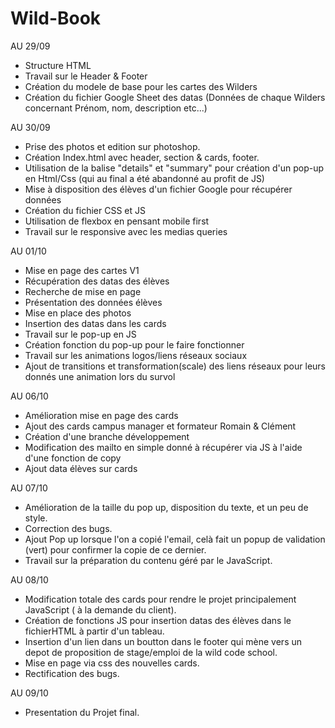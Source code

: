 # Wild-Book

AU 29/09
 - Structure HTML
 - Travail sur le Header & Footer
 - Création du modele de base pour les cartes des Wilders
 - Création du fichier Google Sheet des datas (Données de chaque Wilders concernant Prénom, nom, description etc...)

AU 30/09
  - Prise des photos et edition sur photoshop.
  - Création Index.html avec header, section & cards, footer.
  - Utilisation de la balise "details" et "summary" pour création d'un pop-up en Html/Css (qui au final a été abandonné au profit de JS)
  - Mise à disposition des élèves d'un fichier Google pour récupérer données 
  - Création du fichier CSS et JS
  - Utilisation de flexbox en pensant mobile first
  - Travail sur le responsive avec les medias queries

AU 01/10
  - Mise en page des cartes V1
  - Récupération des datas des élèves
  - Recherche de mise en page
  - Présentation des données élèves
  - Mise en place des photos
  - Insertion des datas dans les cards
  - Travail sur le pop-up en JS
  - Création fonction du pop-up pour le faire fonctionner
  - Travail sur les animations logos/liens réseaux sociaux
  - Ajout de transitions et transformation(scale) des liens réseaux pour leurs donnés une animation lors du survol
 
 AU 06/10
  - Amélioration mise en page des cards
  - Ajout des cards campus manager et formateur Romain & Clément
  - Création d'une branche développement
  - Modification des mailto en simple donné à récupérer via JS à l'aide d'une fonction de copy
  - Ajout data élèves sur cards
 
 AU 07/10
  - Amélioration de la taille du pop up, disposition du texte, et un peu de style.
  - Correction des bugs.
  - Ajout Pop up lorsque l'on a copié l'email, celà fait un popup de validation (vert) pour confirmer la copie de ce dernier.
  - Travail sur la préparation du contenu géré par le JavaScript.
 
 
 AU 08/10 
  - Modification totale des cards pour rendre le projet principalement JavaScript ( à la demande du client).
  - Création de fonctions JS pour insertion datas des élèves dans le fichierHTML à partir d'un tableau.
  - Insertion d'un lien dans un boutton dans le footer qui mène vers un depot de proposition de stage/emploi de la wild code school.
  - Mise en page via css des nouvelles cards.
  - Rectification des bugs.
  
 AU 09/10
 - Presentation du Projet final.
